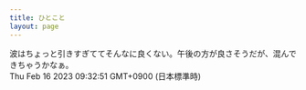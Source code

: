 ```yaml
---
title: ひとこと
layout: page
---
```

<div class="box" dt="1676507571036">
  波はちょっと引きすぎててそんなに良くない。午後の方が良さそうだが、混んできちゃうかなぁ。
  <div class="content is-small">Thu Feb 16 2023 09:32:51 GMT+0900 (日本標準時)</div>
</div>